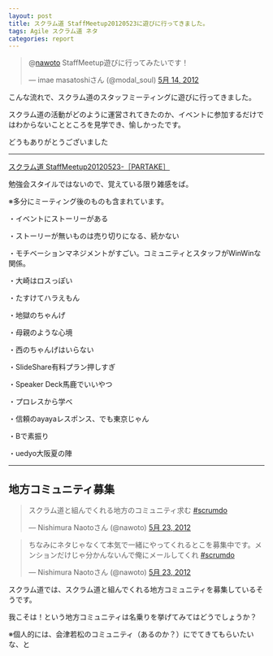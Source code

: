 ```yaml
---
layout: post
title: スクラム道 StaffMeetup20120523に遊びに行ってきました。
tags: Agile スクラム道 ネタ
categories: report
---
```




<blockquote class="twitter-tweet" data-in-reply-to="202028418051747841" lang="ja">
<p>@<a href="https://twitter.com/nawoto">nawoto</a> StaffMeetup遊びに行ってみたいです！</p>
&mdash; imae masatoshiさん (@modal_soul) 
<a href="https://twitter.com/modal_soul/status/202042716673159170" data-datetime="2012-05-14T14:28:32+00:00">5月 14, 2012</a>
</blockquote>
<script src="//platform.twitter.com/widgets.js" charset="utf-8">
</script>



こんな流れで、スクラム道のスタッフミーティングに遊びに行ってきました。

スクラム道の活動がどのように運営されてきたのか、イベントに参加するだけではわからないことところを見学でき、愉しかったです。

どうもありがとうございました


<hr/>



[スクラム道 StaffMeetup20120523-［PARTAKE］](http://partake.in/events/c4e5c8e0-e5d7-4d3c-a1e2-52ad57749078)

勉強会スタイルではないので、覚えている限り雑感をば。

※多分にミーティング後のものも含まれています。


・イベントにストーリーがある

・ストーリーが無いものは売り切りになる、続かない

・モチベーションマネジメントがすごい。コミュニティとスタッフがWinWinな関係。

・大崎はロスっぽい

・たすけてハラえもん

・地獄のちゃんげ

・母親のような心境

・西のちゃんげはいらない

・SlideShare有料プラン押しすぎ

・Speaker Deck馬鹿でいいやつ

・プロレスから学べ

・信頼のayayaレスポンス、でも東京じゃん

・Bで素振り

・uedyo大阪夏の陣

<hr />

## 地方コミュニティ募集

<blockquote class="twitter-tweet" lang="ja"
><p>スクラム道と組んでくれる地方のコミュニティ求む 
<a href="https://twitter.com/search/%2523scrumdo">#scrumdo</a>
</p>&mdash; Nishimura Naotoさん (@nawoto) 
<a href="https://twitter.com/nawoto/status/205305686693904388" data-datetime="2012-05-23T14:34:24+00:00">5月 23, 2012</a>
</blockquote>
<script src="//platform.twitter.com/widgets.js" charset="utf-8">
</script>


<blockquote class="twitter-tweet" lang="ja">
<p>ちなみにネタじゃなくて本気で一緒にやってくれるとこを募集中です。メンションだけじゃ分かんないんで俺にメールしてくれ 
<a href="https://twitter.com/search/%2523scrumdo">#scrumdo
</a>
</p>&mdash; Nishimura Naotoさん (@nawoto) 
<a href="https://twitter.com/nawoto/status/205308208510803968" data-datetime="2012-05-23T14:44:26+00:00">5月 23, 2012</a>
</blockquote>
<script src="//platform.twitter.com/widgets.js" charset="utf-8">
</script>


スクラム道では、スクラム道と組んでくれる地方コミュニティを募集しているそうです。

我こそは！という地方コミュニティは名乗りを挙げてみてはどうでしょうか？

※個人的には、会津若松のコミュニティ（あるのか？）にでてきてもらいたいな、と

